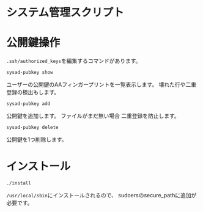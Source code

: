 # システム管理スクリプト

# 公開鍵操作

`.ssh/authorized_keys`を編集するコマンドがあります。

~~~
sysad-pubkey show
~~~

ユーザーの公開鍵のAAフィンガープリントを一覧表示します。
壊れた行や二重登録の検出もします。

~~~
sysad-pubkey add
~~~

公開鍵を追加します。
ファイルがまだ無い場合
二重登録を防止します。

~~~
sysad-pubkey delete
~~~

公開鍵を1つ削除します。



# インストール

~~~
./install
~~~

`/usr/local/sbin`にインストールされるので、
sudoersのsecure_pathに追加が必要です。




